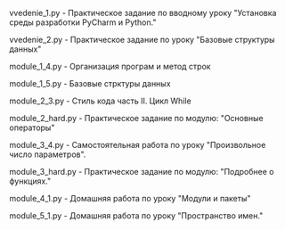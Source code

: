vvedenie_1.py     - Практическое задание по вводному уроку "Установка среды разработки PyCharm и Python."

vvedenie_2.py     - Практическое задание по уроку "Базовые структуры данных"

module_1_4.py     - Организация програм и метод строк

module_1_5.py     - Базовые стрктуры данных

module_2_3.py     - Стиль кода часть II. Цикл While

module_2_hard.py  - Практическое задание по модулю: "Основные операторы"

module_3_4.py - Самостоятельная работа по уроку "Произвольное число параметров".

module_3_hard.py - Практическое задание по модулю: "Подробнее о функциях."

module_4_1.py - Домашняя работа по уроку "Модули и пакеты"

module_5_1.py - Домашняя работа по уроку "Пространство имен."